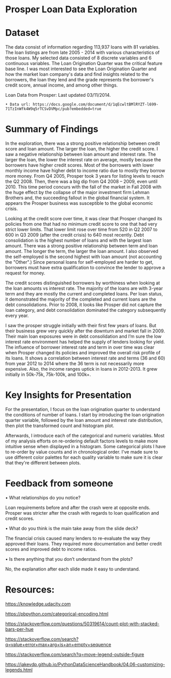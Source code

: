 # Prosper Loan Data Exploration


# Dataset
The data consist of information regarding 113,937 loans with 81 variables. The loan listings are from late 2005 - 2014 with various characteristics of those loans. My selected data consisted of 8 discrete variables and 6 continuous variables. The Loan Origination Quarter was the critical feature base line. I was most interested to see the Loan Origination Quarter and how the market loan company's data and find insights related to the borrowers, the loan they lend and the grade represents the borrower's credit score, annual income, and among other things.



Loan Data from Prosper: Last updated 03/11/2014.

    • Data url: https://docs.google.com/document/d/1qEcwltBMlRYZT-l699-71TzInWfk4W9q5rTCSvDVMpc/pub?embedded=true
    
    
# Summary of Findings


In the exploration, there was a strong positive relationship between credit score and loan amount. The larger the loan, the higher the credit score. I saw a negative relationship between loan amount and interest rate. The larger the loan, the lower the interest rate on average, mostly because the borrowers have higher credit scores. Most of the borrowers with lower monthly income have higher debt to income ratio due to mostly they borrow more money. From Q4 2005, Prosper took 3 years for listing levels to reach the Q2 2008. Then, there was a big dip from Q4 2008 – 2009, even until 2010. This time period concurs with the fall of the market in Fall 2008 with the huge effect by the collapse of the major investment firm Lehman Brothers and, the succeeding fallout in the global financial system. It appears the Prosper business was susceptible to the global economic crisis. 


Looking at the credit score over time, it was clear that Prosper changed its policies from one that had no minimum credit score to one that had very strict lower limits. That lower limit rose over time from 520 in Q2 2007 to 600 in Q3 2009 (after the credit crisis) to 640 most recently. Debt consolidation is the highest number of loans and with the largest loan amount. There was a strong positive relationship between term and loan amount. The longer the term, the larger the loan amount. I also observed the self-employed is the second highest with loan amount (not accounting the "Other".) Since personal loans for self-employed are harder to get, borrowers must have extra qualification to convince the lender to approve a request for money. 


The credit scores distinguished borrowers by worthiness when looking at the loan amounts vs interest rate. The majority of the loans are with 3-year term and they are mostly the current and completed loans. Per loan status, it demonstrated the majority of the completed and current loans are the debt consolidations. Prior to 2008, it looks like Prosper did not capture the loan category, and debt consolidation dominated the category subsequently every year. 


I saw the prosper struggle initially with their first few years of loans. But their business grew very quickly after the downturn and market fall in 2009. Their main loan exposures were in debt consolidation and I’m sure the low interest rate environment has helped the supply of lenders looking for yield. The influence of borrower interest rate and term in over time was clear when Prosper changed its policies and improved the overall risk profile of its loans. It shows a correlation between interest rate and terms (36 and 60) from year 2012 to 2014 where the 36 term is not necessarily more expensive. Also, the income ranges uptick in loans in 2012-2013. It grew initially in 50k-75k, 75k-100k, and 100k+.




# Key Insights for Presentation 


For the presentation, I focus on the loan origination quarter to understand the conditions of number of loans. I start by introducing the loan origination quarter variable, followed by the loan amount and interest rate distribution, then plot the transformed count and histogram plot. 


Afterwards, I introduce each of the categorical and numeric variables. Most of my analysis efforts on re-ordering default factors levels to make more intuitive sense when displayed in a histogram. Some categorical plots I have to re-order by value counts and in chronological order. I've made sure to use different color palettes for each quality variable to make sure it is clear that they're different between plots.



# Feedback from someone

• What relationships do you notice?

Loan requirements before and after the crash were at opposite ends. Prosper was stricter after the crash with regards to loan qualification and credit scores.

• What do you think is the main take away from the slide deck?

The financial crisis caused many lenders to re-evaluate the way they approved their loans. They required more documentation and better credit scores and improved debt to income ratios. 

• Is there anything that you don’t understand from the plots? 

No, the explanation after each slide made it easy to understand.



# Resources:
https://knowledge.udacity.com

https://pbpython.com/categorical-encoding.html

https://stackoverflow.com/questions/50319614/count-plot-with-stacked-bars-per-hue

https://stackoverflow.com/search?q=value+error+max+arg+is+an+empty+sequence

https://stackoverflow.com/search?q=move-legend-outside-figure

https://jakevdp.github.io/PythonDataScienceHandbook/04.06-customizing-legends.html
